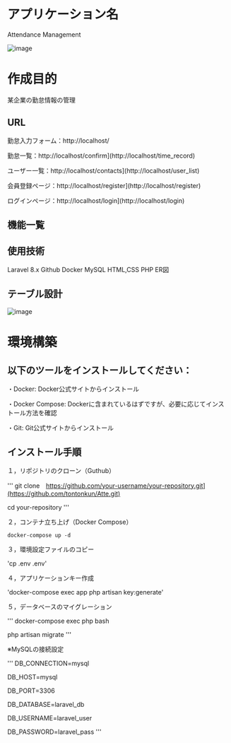 # アプリケーション名
Attendance Management

![image](https://github.com/user-attachments/assets/58f8d71b-ddc7-4ddd-b8ed-f224aaf8fe1e)

# 作成目的
某企業の勤怠情報の管理

## URL
勤怠入力フォーム：http://localhost/

勤怠一覧：http://localhost/confirm](http://localhost/time_record)

ユーザー一覧：http://localhost/contacts](http://localhost/user_list)

会員登録ページ：http://localhost/register](http://localhost/register)

ログインページ：http://localhost/login](http://localhost/login)

## 機能一覧

## 使用技術

Laravel 8.x
Github
Docker
MySQL
HTML,CSS
PHP
ER図

## テーブル設計

![image](https://github.com/user-attachments/assets/962268a8-6047-4743-b3fd-c8a617397189)


# 環境構築

## 以下のツールをインストールしてください：

・Docker: Docker公式サイトからインストール

・Docker Compose: Dockerに含まれているはずですが、必要に応じてインストール方法を確認

・Git: Git公式サイトからインストール

## インストール手順

１，リポジトリのクローン（Guthub）

'''
git clone　https://github.com/your-username/your-repository.git](https://github.com/tontonkun/Atte.git)

cd your-repository
'''

２，コンテナ立ち上げ（Docker Compose）

`docker-compose up -d`

３，環境設定ファイルのコピー

'cp .env .env'

４，アプリケーションキー作成

'docker-compose exec app php artisan key:generate'

５，データベースのマイグレーション

'''
docker-compose exec php bash

php artisan migrate
'''



※MySQLの接続設定

'''
DB_CONNECTION=mysql

DB_HOST=mysql

DB_PORT=3306

DB_DATABASE=laravel_db

DB_USERNAME=laravel_user

DB_PASSWORD=laravel_pass
'''





